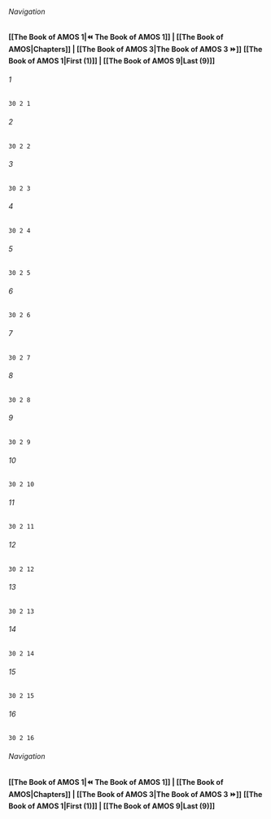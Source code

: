 
###### Navigation
**[[The Book of AMOS 1|⏪ The Book of AMOS 1]] | [[The Book of AMOS|Chapters]] | [[The Book of AMOS 3|The Book of AMOS 3 ⏩]]**
**[[The Book of AMOS 1|First (1)]] | [[The Book of AMOS 9|Last (9)]]**

###### 1
``` verse
30 2 1 
```
###### 2
``` verse
30 2 2 
```
###### 3
``` verse
30 2 3 
```
###### 4
``` verse
30 2 4 
```
###### 5
``` verse
30 2 5 
```
###### 6
``` verse
30 2 6 
```
###### 7
``` verse
30 2 7 
```
###### 8
``` verse
30 2 8 
```
###### 9
``` verse
30 2 9 
```
###### 10
``` verse
30 2 10 
```
###### 11
``` verse
30 2 11 
```
###### 12
``` verse
30 2 12 
```
###### 13
``` verse
30 2 13 
```
###### 14
``` verse
30 2 14 
```
###### 15
``` verse
30 2 15 
```
###### 16
``` verse
30 2 16 
```

###### Navigation
**[[The Book of AMOS 1|⏪ The Book of AMOS 1]] | [[The Book of AMOS|Chapters]] | [[The Book of AMOS 3|The Book of AMOS 3 ⏩]]**
**[[The Book of AMOS 1|First (1)]] | [[The Book of AMOS 9|Last (9)]]**

